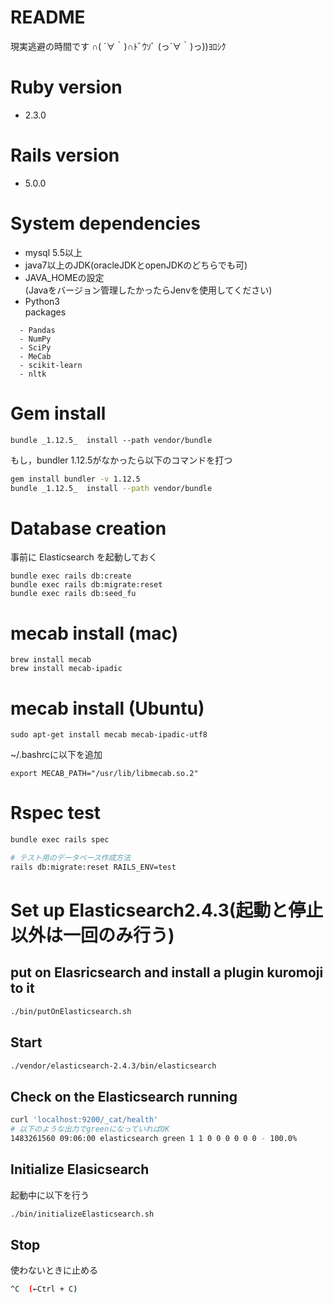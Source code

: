 # README

現実逃避の時間です  ∩( ´∀｀)∩ﾄﾞｳｿﾞ (っ´∀｀)っ))ﾖﾛｼｸ


# Ruby version

* 2.3.0


# Rails version

* 5.0.0


# System dependencies

* mysql 5.5以上  
* java7以上のJDK(oracleJDKとopenJDKのどちらでも可)
* JAVA_HOMEの設定  
(Javaをバージョン管理したかったらJenvを使用してください)
* Python3  
  packages
```
  - Pandas
  - NumPy
  - SciPy
  - MeCab
  - scikit-learn
  - nltk
```
# Gem install 

```
bundle _1.12.5_  install --path vendor/bundle
```
もし，bundler 1.12.5がなかったら以下のコマンドを打つ
```bash
gem install bundler -v 1.12.5
bundle _1.12.5_  install --path vendor/bundle
```

# Database creation
事前に Elasticsearch を起動しておく
```
bundle exec rails db:create
bundle exec rails db:migrate:reset
bundle exec rails db:seed_fu
```

# mecab install (mac)
```
brew install mecab
brew install mecab-ipadic
```

# mecab install (Ubuntu)
```
sudo apt-get install mecab mecab-ipadic-utf8
```
~/.bashrcに以下を追加
```
export MECAB_PATH="/usr/lib/libmecab.so.2"
```

# Rspec test 
```bash
bundle exec rails spec 

# テスト用のデータベース作成方法
rails db:migrate:reset RAILS_ENV=test
```



# Set up Elasticsearch2.4.3(起動と停止以外は一回のみ行う)
## put on Elasricsearch and install a plugin kuromoji to it
```bash
./bin/putOnElasticsearch.sh
```

## Start
```bash
./vendor/elasticsearch-2.4.3/bin/elasticsearch
```

## Check on the Elasticsearch running
```bash
curl 'localhost:9200/_cat/health'
# 以下のような出力でgreenになっていればOK
1483261560 09:06:00 elasticsearch green 1 1 0 0 0 0 0 0 - 100.0%
```

## Initialize Elasicsearch
起動中に以下を行う
```bash
./bin/initializeElasticsearch.sh
```

## Stop
使わないときに止める
```bash
^C  (←Ctrl + C)
```



